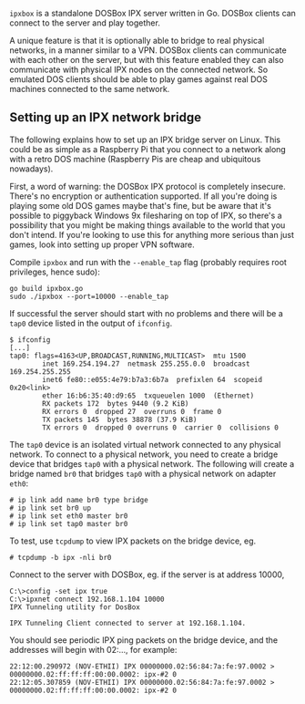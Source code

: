 `ipxbox` is a standalone DOSBox IPX server written in Go. DOSBox clients can
connect to the server and play together.

A unique feature is that it is optionally able to bridge to real physical
networks, in a manner similar to a VPN. DOSBox clients can communicate with
each other on the server, but with this feature enabled they can also
communicate with physical IPX nodes on the connected network. So emulated DOS
clients should be able to play games against real DOS machines connected to
the same network.

## Setting up an IPX network bridge

The following explains how to set up an IPX bridge server on Linux. This could
be as simple as a Raspberry Pi that you connect to a network along with a
retro DOS machine (Raspberry Pis are cheap and ubiquitous nowadays).

First, a word of warning: the DOSBox IPX protocol is completely insecure.
There's no encryption or authentication supported. If all you're doing is
playing some old DOS games maybe that's fine, but be aware that it's possible
to piggyback Windows 9x filesharing on top of IPX, so there's a possibility
that you might be making things available to the world that you don't intend.
If you're looking to use this for anything more serious than just games, look
into setting up proper VPN software.

Compile `ipxbox` and run with the `--enable_tap` flag (probably requires root
privileges, hence sudo):

    go build ipxbox.go
    sudo ./ipxbox --port=10000 --enable_tap

If successful the server should start with no problems and there will be a
`tap0` device listed in the output of `ifconfig`.

    $ ifconfig
    [...]
    tap0: flags=4163<UP,BROADCAST,RUNNING,MULTICAST>  mtu 1500
            inet 169.254.194.27  netmask 255.255.0.0  broadcast 169.254.255.255
            inet6 fe80::e055:4e79:b7a3:6b7a  prefixlen 64  scopeid 0x20<link>
            ether 16:b6:35:40:d9:65  txqueuelen 1000  (Ethernet)
            RX packets 172  bytes 9440 (9.2 KiB)
            RX errors 0  dropped 27  overruns 0  frame 0
            TX packets 145  bytes 38878 (37.9 KiB)
            TX errors 0  dropped 0 overruns 0  carrier 0  collisions 0

The `tap0` device is an isolated virtual network connected to any physical
network. To connect to a physical network, you need to create a bridge device
that bridges `tap0` with a physical network. The following will create a
bridge named `br0` that bridges `tap0` with a physical network on adapter
`eth0`:

    # ip link add name br0 type bridge
    # ip link set br0 up
    # ip link set eth0 master br0
    # ip link set tap0 master br0

To test, use `tcpdump` to view IPX packets on the bridge device, eg.

    # tcpdump -b ipx -nli br0

Connect to the server with DOSBox, eg. if the server is at address 10000,

    C:\>config -set ipx true
    C:\>ipxnet connect 192.168.1.104 10000
    IPX Tunneling utility for DosBox
    
    IPX Tunneling Client connected to server at 192.168.1.104.

You should see periodic IPX ping packets on the bridge device, and the
addresses will begin with 02:..., for example:

    22:12:00.290972 (NOV-ETHII) IPX 00000000.02:56:84:7a:fe:97.0002 > 00000000.02:ff:ff:ff:00:00.0002: ipx-#2 0
    22:12:05.307859 (NOV-ETHII) IPX 00000000.02:56:84:7a:fe:97.0002 > 00000000.02:ff:ff:ff:00:00.0002: ipx-#2 0

